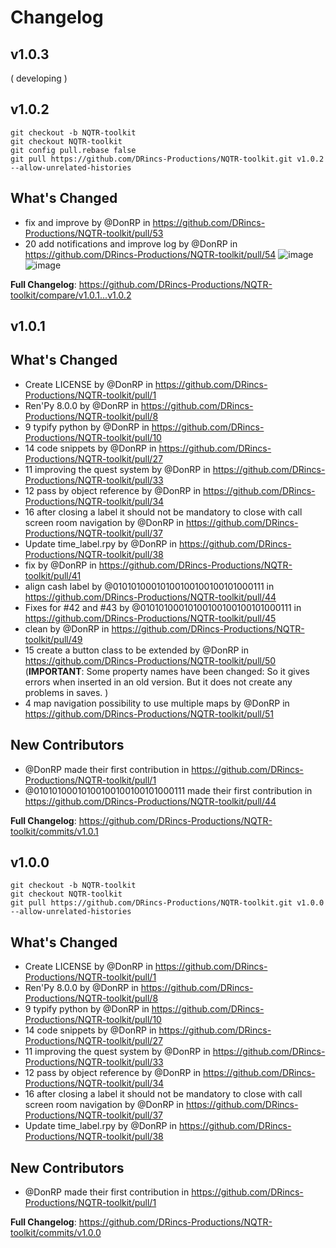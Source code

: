 # Changelog

## v1.0.3

( developing )

## v1.0.2

```shell
git checkout -b NQTR-toolkit
git checkout NQTR-toolkit
git config pull.rebase false
git pull https://github.com/DRincs-Productions/NQTR-toolkit.git v1.0.2 --allow-unrelated-histories

```

## What's Changed
* fix and improve by @DonRP in https://github.com/DRincs-Productions/NQTR-toolkit/pull/53
* 20 add notifications and improve log by @DonRP in https://github.com/DRincs-Productions/NQTR-toolkit/pull/54
![image](https://user-images.githubusercontent.com/67595890/198825289-292df3da-8143-4fbf-a686-24e42c744d8c.png)
![image](https://user-images.githubusercontent.com/67595890/198825291-1cf9be09-a074-49dd-9c40-8741f93dbeda.png)


**Full Changelog**: https://github.com/DRincs-Productions/NQTR-toolkit/compare/v1.0.1...v1.0.2

## v1.0.1

## What's Changed
* Create LICENSE by @DonRP in https://github.com/DRincs-Productions/NQTR-toolkit/pull/1
* Ren'Py 8.0.0 by @DonRP in https://github.com/DRincs-Productions/NQTR-toolkit/pull/8
* 9 typify python by @DonRP in https://github.com/DRincs-Productions/NQTR-toolkit/pull/10
* 14 code snippets by @DonRP in https://github.com/DRincs-Productions/NQTR-toolkit/pull/27
* 11 improving the quest system by @DonRP in https://github.com/DRincs-Productions/NQTR-toolkit/pull/33
* 12 pass by object reference by @DonRP in https://github.com/DRincs-Productions/NQTR-toolkit/pull/34
* 16 after closing a label it should not be mandatory to close with call screen room navigation by @DonRP in https://github.com/DRincs-Productions/NQTR-toolkit/pull/37
* Update time_label.rpy by @DonRP in https://github.com/DRincs-Productions/NQTR-toolkit/pull/38
* fix by @DonRP in https://github.com/DRincs-Productions/NQTR-toolkit/pull/41
* align cash label by @01010100010100100100100101000111 in https://github.com/DRincs-Productions/NQTR-toolkit/pull/44
* Fixes for #42 and #43 by @01010100010100100100100101000111 in https://github.com/DRincs-Productions/NQTR-toolkit/pull/45
* clean by @DonRP in https://github.com/DRincs-Productions/NQTR-toolkit/pull/49
* 15 create a button class to be extended by @DonRP in https://github.com/DRincs-Productions/NQTR-toolkit/pull/50  (**IMPORTANT**: Some property names have been changed: So it gives errors when inserted in an old version. But it does not create any problems in saves.   )
* 4 map navigation possibility to use multiple maps by @DonRP in https://github.com/DRincs-Productions/NQTR-toolkit/pull/51

## New Contributors
* @DonRP made their first contribution in https://github.com/DRincs-Productions/NQTR-toolkit/pull/1
* @01010100010100100100100101000111 made their first contribution in https://github.com/DRincs-Productions/NQTR-toolkit/pull/44

**Full Changelog**: https://github.com/DRincs-Productions/NQTR-toolkit/commits/v1.0.1


## v1.0.0

```shell
git checkout -b NQTR-toolkit
git checkout NQTR-toolkit
git pull https://github.com/DRincs-Productions/NQTR-toolkit.git v1.0.0 --allow-unrelated-histories

```

## What's Changed
* Create LICENSE by @DonRP in https://github.com/DRincs-Productions/NQTR-toolkit/pull/1
* Ren'Py 8.0.0 by @DonRP in https://github.com/DRincs-Productions/NQTR-toolkit/pull/8
* 9 typify python by @DonRP in https://github.com/DRincs-Productions/NQTR-toolkit/pull/10
* 14 code snippets by @DonRP in https://github.com/DRincs-Productions/NQTR-toolkit/pull/27
* 11 improving the quest system by @DonRP in https://github.com/DRincs-Productions/NQTR-toolkit/pull/33
* 12 pass by object reference by @DonRP in https://github.com/DRincs-Productions/NQTR-toolkit/pull/34
* 16 after closing a label it should not be mandatory to close with call screen room navigation by @DonRP in https://github.com/DRincs-Productions/NQTR-toolkit/pull/37
* Update time_label.rpy by @DonRP in https://github.com/DRincs-Productions/NQTR-toolkit/pull/38

## New Contributors
* @DonRP made their first contribution in https://github.com/DRincs-Productions/NQTR-toolkit/pull/1

**Full Changelog**: https://github.com/DRincs-Productions/NQTR-toolkit/commits/v1.0.0
